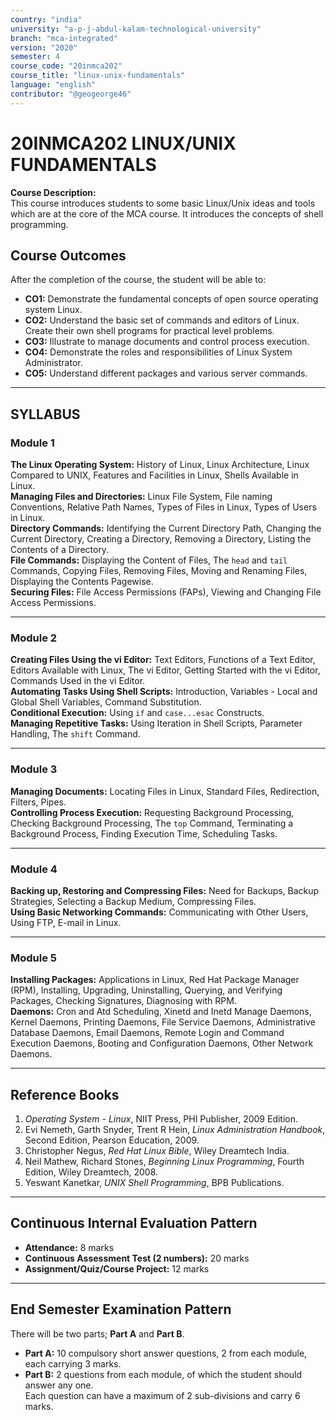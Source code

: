 ```yaml
---
country: "india"
university: "a-p-j-abdul-kalam-technological-university"
branch: "mca-integrated"
version: "2020"
semester: 4
course_code: "20inmca202"
course_title: "linux-unix-fundamentals"
language: "english"
contributor: "@geogeorge46"
---
```


# 20INMCA202 LINUX/UNIX FUNDAMENTALS

**Course Description:**  
This course introduces students to some basic Linux/Unix ideas and tools which are at the core of the MCA course. It introduces the concepts of shell programming.

## Course Outcomes

After the completion of the course, the student will be able to:

- **CO1:** Demonstrate the fundamental concepts of open source operating system Linux.  
- **CO2:** Understand the basic set of commands and editors of Linux. Create their own shell programs for practical level problems.  
- **CO3:** Illustrate to manage documents and control process execution.  
- **CO4:** Demonstrate the roles and responsibilities of Linux System Administrator.  
- **CO5:** Understand different packages and various server commands.

---

## SYLLABUS

### **Module 1**
**The Linux Operating System:** History of Linux, Linux Architecture, Linux Compared to UNIX, Features and Facilities in Linux, Shells Available in Linux.  
**Managing Files and Directories:** Linux File System, File naming Conventions, Relative Path Names, Types of Files in Linux, Types of Users in Linux.  
**Directory Commands:** Identifying the Current Directory Path, Changing the Current Directory, Creating a Directory, Removing a Directory, Listing the Contents of a Directory.  
**File Commands:** Displaying the Content of Files, The `head` and `tail` Commands, Copying Files, Removing Files, Moving and Renaming Files, Displaying the Contents Pagewise.  
**Securing Files:** File Access Permissions (FAPs), Viewing and Changing File Access Permissions.

---

### **Module 2**
**Creating Files Using the vi Editor:** Text Editors, Functions of a Text Editor, Editors Available with Linux, The vi Editor, Getting Started with the vi Editor, Commands Used in the vi Editor.  
**Automating Tasks Using Shell Scripts:** Introduction, Variables - Local and Global Shell Variables, Command Substitution.  
**Conditional Execution:** Using `if` and `case...esac` Constructs.  
**Managing Repetitive Tasks:** Using Iteration in Shell Scripts, Parameter Handling, The `shift` Command.

---

### **Module 3**
**Managing Documents:** Locating Files in Linux, Standard Files, Redirection, Filters, Pipes.  
**Controlling Process Execution:** Requesting Background Processing, Checking Background Processing, The `top` Command, Terminating a Background Process, Finding Execution Time, Scheduling Tasks.

---

### **Module 4**
**Backing up, Restoring and Compressing Files:** Need for Backups, Backup Strategies, Selecting a Backup Medium, Compressing Files.  
**Using Basic Networking Commands:** Communicating with Other Users, Using FTP, E-mail in Linux.

---

### **Module 5**
**Installing Packages:** Applications in Linux, Red Hat Package Manager (RPM), Installing, Upgrading, Uninstalling, Querying, and Verifying Packages, Checking Signatures, Diagnosing with RPM.  
**Daemons:** Cron and Atd Scheduling, Xinetd and Inetd Manage Daemons, Kernel Daemons, Printing Daemons, File Service Daemons, Administrative Database Daemons, Email Daemons, Remote Login and Command Execution Daemons, Booting and Configuration Daemons, Other Network Daemons.

---

## Reference Books

1. *Operating System - Linux*, NIIT Press, PHI Publisher, 2009 Edition.  
2. Evi Nemeth, Garth Snyder, Trent R Hein, *Linux Administration Handbook*, Second Edition, Pearson Education, 2009.  
3. Christopher Negus, *Red Hat Linux Bible*, Wiley Dreamtech India.  
4. Neil Mathew, Richard Stones, *Beginning Linux Programming*, Fourth Edition, Wiley Dreamtech, 2008.  
5. Yeswant Kanetkar, *UNIX Shell Programming*, BPB Publications.

---

## Continuous Internal Evaluation Pattern

- **Attendance:** 8 marks  
- **Continuous Assessment Test (2 numbers):** 20 marks  
- **Assignment/Quiz/Course Project:** 12 marks  

---

## End Semester Examination Pattern

There will be two parts; **Part A** and **Part B**.  
- **Part A:** 10 compulsory short answer questions, 2 from each module, each carrying 3 marks.  
- **Part B:** 2 questions from each module, of which the student should answer any one.  
Each question can have a maximum of 2 sub-divisions and carry 6 marks.
